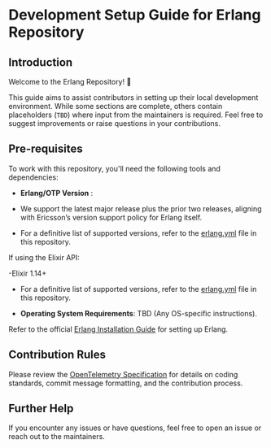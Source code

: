 # Development Setup Guide for Erlang Repository

## Introduction
Welcome to the Erlang Repository! 🎉

This guide aims to assist contributors in setting up their local development environment. While some sections are complete, others contain placeholders (`TBD`) where input from the maintainers is required. Feel free to suggest improvements or raise questions in your contributions.

## Pre-requisites

To work with this repository, you'll need the following tools and dependencies:

- **Erlang/OTP Version** :
  
- We support the latest major release plus the prior two releases, aligning with Ericsson’s version support policy for Erlang itself.  
- For a definitive list of supported versions, refer to the [erlang.yml](.github/workflows/erlang.yml) file in this repository.  

If using the Elixir API:  

-Elixir 1.14+

- For a definitive list of supported versions, refer to the [erlang.yml](.github/workflows/erlang.yml) file in this repository.

- **Operating System Requirements**: TBD (Any OS-specific instructions).

Refer to the official [Erlang Installation Guide](https://www.erlang.org/downloads) for setting up Erlang.

## Contribution Rules
Please review the [OpenTelemetry Specification](https://opentelemetry.io/docs/specs/otel/) for details on coding standards, commit message formatting, and the contribution process.

## Further Help

If you encounter any issues or have questions, feel free to open an issue or reach out to the maintainers.
